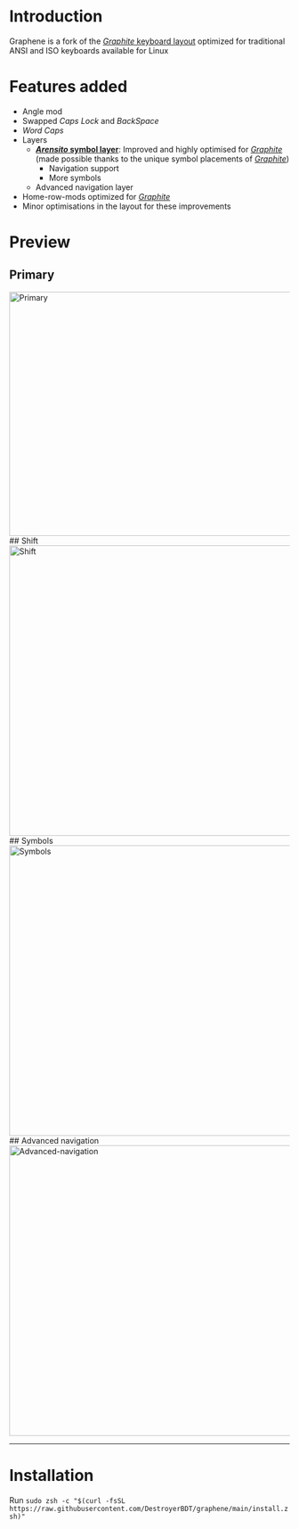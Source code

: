 # Introduction
Graphene is a fork of the [*Graphite* keyboard layout](https://github.com/rdavison/graphite-layout) optimized for traditional ANSI and ISO keyboards available for Linux

# Features added
- Angle mod
- Swapped *Caps Lock* and *BackSpace*
- *Word Caps*
- Layers
  - **[*Arensito* symbol layer](https://www.pvv.org/~hakonhal/main.cgi/keyboard)**: Improved and highly optimised for [*Graphite*](https://github.com/rdavison/graphite-layout) (made possible thanks to the unique symbol placements of [*Graphite*](https://github.com/rdavison/graphite-layout))
    - Navigation support
    - More symbols
  - Advanced navigation layer
- Home-row-mods optimized for [*Graphite*](https://github.com/rdavison/graphite-layout)
- Minor optimisations in the layout for these improvements

# Preview
## Primary
<img width="1365" height="438" alt="Primary" src="https://github.com/user-attachments/assets/88811598-65e8-4b65-b2e6-2e4bd76877f4" />
## Shift
<img width="1361" height="521" alt="Shift" src="https://github.com/user-attachments/assets/eee2a270-d7f8-4ebb-a700-0384503510df" />
## Symbols
<img width="1361" height="521" alt="Symbols" src="https://github.com/user-attachments/assets/79472661-d60a-4905-a59e-d6645a753821" />
## Advanced navigation
<img width="1361" height="521" alt="Advanced-navigation" src="https://github.com/user-attachments/assets/f24352e5-8164-4493-9ace-4766f7091f2d" />

---

# Installation
Run `sudo zsh -c "$(curl -fsSL https://raw.githubusercontent.com/DestroyerBDT/graphene/main/install.zsh)"`
